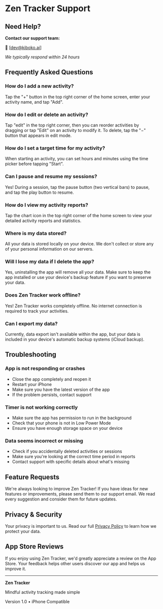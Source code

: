 # Zen Tracker Support

## Need Help?

**Contact our support team:**

📧 [dev@kiboko.ai]

*We typically respond within 24 hours*

## Frequently Asked Questions

### How do I add a new activity?

Tap the "+" button in the top right corner of the home screen, enter your activity name, and tap "Add".

### How do I edit or delete an activity?

Tap "edit" in the top right corner, then you can reorder activities by dragging or tap "Edit" on an activity to modify it. To delete, tap the "−" button that appears in edit mode.

### How do I set a target time for my activity?

When starting an activity, you can set hours and minutes using the time picker before tapping "Start".

### Can I pause and resume my sessions?

Yes! During a session, tap the pause button (two vertical bars) to pause, and tap the play button to resume.

### How do I view my activity reports?

Tap the chart icon in the top right corner of the home screen to view your detailed activity reports and statistics.

### Where is my data stored?

All your data is stored locally on your device. We don't collect or store any of your personal information on our servers.

### Will I lose my data if I delete the app?

Yes, uninstalling the app will remove all your data. Make sure to keep the app installed or use your device's backup feature if you want to preserve your data.

### Does Zen Tracker work offline?

Yes! Zen Tracker works completely offline. No internet connection is required to track your activities.

### Can I export my data?

Currently, data export isn't available within the app, but your data is included in your device's automatic backup systems (iCloud backup).

## Troubleshooting

### App is not responding or crashes

- Close the app completely and reopen it
- Restart your iPhone
- Make sure you have the latest version of the app
- If the problem persists, contact support

### Timer is not working correctly

- Make sure the app has permission to run in the background
- Check that your phone is not in Low Power Mode
- Ensure you have enough storage space on your device

### Data seems incorrect or missing

- Check if you accidentally deleted activities or sessions
- Make sure you're looking at the correct time period in reports
- Contact support with specific details about what's missing

## Feature Requests

We're always looking to improve Zen Tracker! If you have ideas for new features or improvements, please send them to our support email. We read every suggestion and consider them for future updates.

## Privacy & Security

Your privacy is important to us. Read our full [Privacy Policy](https://www.notion.so/Privacy-Policy-for-Zen-Tracker-2540be052efa805d803df720762700cd?pvs=21) to learn how we protect your data.

## App Store Reviews

If you enjoy using Zen Tracker, we'd greatly appreciate a review on the App Store. Your feedback helps other users discover our app and helps us improve it.

---

**Zen Tracker**

Mindful activity tracking made simple

Version 1.0 • iPhone Compatible
